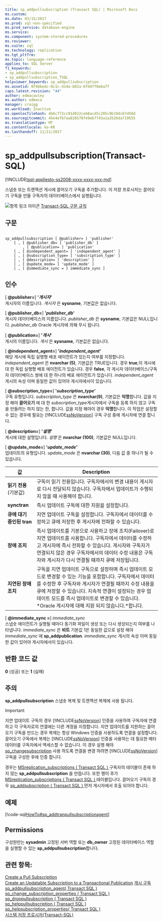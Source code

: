 ```yaml
---
title: sp_addpullsubscription (Transact SQL) | Microsoft Docs
ms.custom: 
ms.date: 03/15/2017
ms.prod: sql-non-specified
ms.prod_service: database-engine
ms.service: 
ms.component: system-stored-procedures
ms.reviewer: 
ms.suite: sql
ms.technology: replication
ms.tgt_pltfrm: 
ms.topic: language-reference
applies_to: SQL Server
f1_keywords:
- sp_addpullsubscription
- sp_addpullsubscription_TSQL
helpviewer_keywords: sp_addpullsubscription
ms.assetid: 0f4bbedc-0c1c-414a-b82a-6fd47f0a6a7f
caps.latest.revision: "44"
author: edmacauley
ms.author: edmaca
manager: craigg
ms.workload: Inactive
ms.openlocfilehash: 4b6c772cc91d922ceb8acd5c205c9b19dc67d50d
ms.sourcegitcommit: 45e4efb7aa828578fe9eb7743a1a3526da719555
ms.translationtype: MT
ms.contentlocale: ko-KR
ms.lasthandoff: 11/21/2017
---
```

# <a name="spaddpullsubscription-transact-sql"></a>sp_addpullsubscription(Transact-SQL)
[!INCLUDE[tsql-appliesto-ss2008-xxxx-xxxx-xxx-md](../../includes/tsql-appliesto-ss2008-xxxx-xxxx-xxx-md.md)]

  스냅숏 또는 트랜잭션 게시에 끌어오기 구독을 추가합니다. 이 저장 프로시저는 끌어오기 구독을 만들 구독자의 데이터베이스에서 실행됩니다.  
  
 ![항목 링크 아이콘](../../database-engine/configure-windows/media/topic-link.gif "항목 링크 아이콘") [Transact-SQL 구문 규칙](../../t-sql/language-elements/transact-sql-syntax-conventions-transact-sql.md)  
  
## <a name="syntax"></a>구문  
  
```  
  
sp_addpullsubscription [ @publisher= ] 'publisher'  
    [ , [ @publisher_db= ] 'publisher_db' ]  
        , [ @publication= ] 'publication'  
    [ , [ @independent_agent= ] 'independent_agent' ]  
    [ , [ @subscription_type= ] 'subscription_type' ]  
    [ , [ @description= ] 'description' ]  
    [ , [ @update_mode= ] 'update_mode' ]  
    [ , [ @immediate_sync = ] immediate_sync ]  
```  
  
## <a name="arguments"></a>인수  
 [  **@publisher=**] **'***게시자***'**  
 게시자의 이름입니다. *게시자* 은 **sysname**, 기본값은 없습니다.  
  
 [  **@publisher_db=**] **'***publisher_db***'**  
 게시자 데이터베이스의 이름입니다. *publisher_db* 은 **sysname**, 기본값은 NULL입니다. *publisher_db* Oracle 게시자에 의해 무시 됩니다.  
  
 [  **@publication=**] **'***게시***'**  
 게시의 이름입니다. *게시* 은 **sysname**, 기본값은 없습니다.  
  
 [  **@independent_agent=**] **'***independent_agent***'**  
 해당 게시에 독립 실행형 배포 에이전트가 있는지 여부를 지정합니다. *independent_agent* 은 **nvarchar (5)**, 기본값은 TRUE입니다. 경우 **true**,이 게시에 대 한 독립 실행형 배포 에이전트가 있습니다. 경우 **false**, 각 게시자 데이터베이스/구독자 데이터베이스 쌍에 대 한 하나의 배포 에이전트가 있습니다. *independent_agent* 게시의 속성 이며 동일한 값이 있어야 게시자에서이 있습니다.  
  
 [  **@subscription_type=**] **'***subscription_type***'**  
 구독 유형입니다. *subscription_type* 은 **nvarchar(9)**, 기본값은 **익명**합니다. 값을 지정 해야 **끌어오기** 에 대 한 *subscription_type*게시자에서 구독을 등록 하지 않고 구독을 만들려는 하지 않는 한, 합니다. 값을 지정 해야이 경우 **익명**합니다. 이 작업은 설정할 수 없는 경우에 필요는 [!INCLUDE[ssNoVersion](../../includes/ssnoversion-md.md)] 구독 구성 중에 게시자에 연결 합니다.  
  
 [  **@description=**] **'***설명***'**  
 게시에 대한 설명입니다. *설명* 은 **nvarchar (100)**, 기본값은 NULL입니다.  
  
 [  **@update_mode=**] **'***update_mode***'**  
 업데이트의 유형입니다. *update_mode* 은 **nvarchar (30)**, 다음 값 중 하나가 될 수 있습니다.  
  
|값|Description|  
|-----------|-----------------|  
|**읽기 전용** (기본값)|구독이 읽기 전용입니다. 구독자에서의 변경 내용이 게시자로 다시 전달되지 않습니다. 구독자에서 업데이트가 수행되지 않을 때 사용해야 합니다.|  
|**synctran**|즉시 업데이트 구독에 대한 지원을 설정합니다.|  
|**큐에 대기 중인된 tran**|지연 업데이트 구독을 설정합니다. 구독자에서 데이터를 수정하고 큐에 저장한 후 게시자에 전파할 수 있습니다.|  
|**장애 조치**|즉시 업데이트를 기본으로 사용하고 장애 조치(Failover)로 지연 업데이트를 사용합니다. 구독자에서 데이터를 수정하고 게시자에 즉시 전파할 수 있습니다. 게시자와 구독자가 연결되지 않은 경우 구독자에서의 데이터 수정 내용은 구독자와 게시자가 다시 연결될 때까지 큐에 저장됩니다.|  
|**지연된 장애 조치**|구독을 지연 업데이트 구독으로 설정하며 즉시 업데이트 모드로 변경할 수 있는 기능을 포함합니다. 구독자에서 데이터를 수정한 후 구독자와 게시자가 연결될 때까지 수정 내용을 큐에 저장할 수 있습니다. 지속적 연결이 설정되는 경우 업데이트 모드를 즉시 업데이트로 변경할 수 있습니다. *Oracle 게시자에 대해 지원 되지 않습니다.*합니다.|  
  
 [  **@immediate_sync =**] *immediate_sync*  
 스냅숏 에이전트가 실행될 때마다 동기화 파일이 생성 또는 다시 생성되는지 여부를 나타냅니다. *immediate_sync* 은 **비트** 기본값 1은 동일한 값으로 설정 해야 *immediate_sync* 에 **sp_addpublication**. *immediate_sync* 게시의 속성 이며 동일한 값이 있어야 게시자에서이 있습니다.  
  
## <a name="return-code-values"></a>반환 코드 값  
 **0** (성공) 또는 **1** (실패)  
  
## <a name="remarks"></a>주의  
 **sp_addpullsubscription** 스냅숏 복제 및 트랜잭션 복제에 사용 됩니다.  
  
> [!IMPORTANT]  
>  지연 업데이트 구독의 경우 [!INCLUDE[ssNoVersion](../../includes/ssnoversion-md.md)] 인증을 사용하여 구독자에 연결하고 각 구독자로의 연결에는 다른 계정을 지정합니다. 지연 업데이트를 지원하는 끌어오기 구독을 만드는 경우 복제는 항상 Windows 인증을 사용하도록 연결을 설정합니다. 끌어오기 구독에서 복제는 [!INCLUDE[ssNoVersion](../../includes/ssnoversion-md.md)] 인증을 사용하는 데 필요한 메타데이터를 구독자에서 액세스할 수 없습니다. 이 경우 실행 해야 [sp_changesubscription](../../relational-databases/system-stored-procedures/sp-changesubscription-transact-sql.md) 사용 하도록 연결을 변경 하려면 [!INCLUDE[ssNoVersion](../../includes/ssnoversion-md.md)] 구독을 구성한 후에 인증 합니다.  
  
 경우는 [MSreplication_subscriptions &#40; Transact SQL &#41; ](../../relational-databases/system-tables/msreplication-subscriptions-transact-sql.md) 구독자의 테이블이 존재 하지 않는 **sp_addpullsubscription** 을 만듭니다. 또한 행이 추가 [MSreplication_subscriptions &#40; Transact SQL &#41; ](../../relational-databases/system-tables/msreplication-subscriptions-transact-sql.md) 테이블입니다. 끌어오기 구독의 경우 [sp_addsubscription &#40; Transact SQL &#41; ](../../relational-databases/system-stored-procedures/sp-addsubscription-transact-sql.md) 먼저 게시자에서 호출 되어야 합니다.  
  
## <a name="example"></a>예제  
 [!code-sql[HowTo#sp_addtranpullsubscriptionagent](../../relational-databases/replication/codesnippet/tsql/sp-addpullsubscription-t_1.sql)]  
  
## <a name="permissions"></a>Permissions  
 구성원만는 **sysadmin** 고정된 서버 역할 또는 **db_owner** 고정된 데이터베이스 역할을 실행할 수 있는 **sp_addpullsubscription**합니다.  
  
## <a name="see-also"></a>관련 항목:  
 [Create a Pull Subscription](../../relational-databases/replication/create-a-pull-subscription.md)   
 [Create an Updatable Subscription to a Transactional Publication](../../relational-databases/replication/publish/create-updatable-subscription-to-transactional-publication.md) [게시 구독](../../relational-databases/replication/subscribe-to-publications.md)   
 [sp_addpullsubscription_agent&#40; Transact SQL &#41;](../../relational-databases/system-stored-procedures/sp-addpullsubscription-agent-transact-sql.md)   
 [sp_change_subscription_properties &#40; Transact SQL &#41;](../../relational-databases/system-stored-procedures/sp-change-subscription-properties-transact-sql.md)   
 [sp_droppullsubscription &#40; Transact SQL &#41;](../../relational-databases/system-stored-procedures/sp-droppullsubscription-transact-sql.md)   
 [sp_helppullsubscription &#40; Transact SQL &#41;](../../relational-databases/system-stored-procedures/sp-helppullsubscription-transact-sql.md)   
 [sp_helpsubscription_properties&#40; Transact SQL &#41;](../../relational-databases/system-stored-procedures/sp-helpsubscription-properties-transact-sql.md)   
 [시스템 저장 프로시저&#40;Transact-SQL&#41;](../../relational-databases/system-stored-procedures/system-stored-procedures-transact-sql.md)  
  
  
